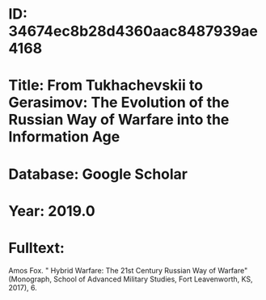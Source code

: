 # ID: 34674ec8b28d4360aac8487939ae4168
# Title: From Tukhachevskii to Gerasimov: The Evolution of the Russian Way of Warfare into the Information Age
# Database: Google Scholar
# Year: 2019.0
# Fulltext:
Amos Fox. "
Hybrid Warfare: The 21st Century Russian Way of Warfare" (Monograph, School of Advanced Military Studies, Fort Leavenworth, KS, 2017), 6.